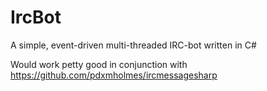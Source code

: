 # IrcBot 

A simple, event-driven multi-threaded IRC-bot written in C#

Would work petty good in conjunction with https://github.com/pdxmholmes/ircmessagesharp